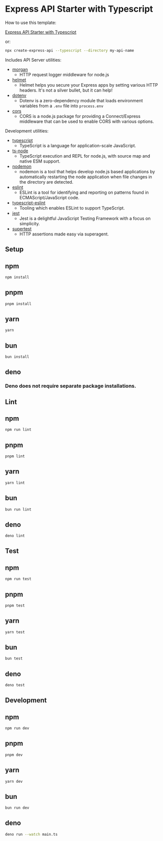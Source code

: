 # Express API Starter with Typescript

How to use this template:

[Express API Starter with Typescript](https://github.com/w3cj/express-api-starter-ts)

or:

```sh
npx create-express-api --typescript --directory my-api-name
```

Includes API Server utilities:

* [morgan](https://www.npmjs.com/package/morgan)
  * HTTP request logger middleware for node.js
* [helmet](https://www.npmjs.com/package/helmet)
  * Helmet helps you secure your Express apps by setting various HTTP headers. It's not a silver bullet, but it can help!
* [dotenv](https://www.npmjs.com/package/dotenv)
  * Dotenv is a zero-dependency module that loads environment variables from a `.env` file into `process.env`
* [cors](https://www.npmjs.com/package/cors)
  * CORS is a node.js package for providing a Connect/Express middleware that can be used to enable CORS with various options.

Development utilities:

* [typescript](https://www.npmjs.com/package/typescript)
  * TypeScript is a language for application-scale JavaScript.
* [ts-node](https://www.npmjs.com/package/ts-node)
  * TypeScript execution and REPL for node.js, with source map and native ESM support.
* [nodemon](https://www.npmjs.com/package/nodemon)
  * nodemon is a tool that helps develop node.js based applications by automatically restarting the node application when file changes in the directory are detected.
* [eslint](https://www.npmjs.com/package/eslint)
  * ESLint is a tool for identifying and reporting on patterns found in ECMAScript/JavaScript code.
* [typescript-eslint](https://typescript-eslint.io/)
  * Tooling which enables ESLint to support TypeScript.
* [jest](https://www.npmjs.com/package/jest)
  * Jest is a delightful JavaScript Testing Framework with a focus on simplicity.
* [supertest](https://www.npmjs.com/package/supertest)
  * HTTP assertions made easy via superagent.

## Setup

## npm
```sh
npm install
```
## pnpm
```sh
pnpm install
```
## yarn
```sh
yarn
```
## bun
```sh
bun install
```
## deno
### Deno does not require separate package installations.

## Lint

## npm
```sh
npm run lint
```
## pnpm
```sh
pnpm lint
```
## yarn
```sh
yarn lint
```
## bun
```sh
bun run lint
```
## deno
```sh
deno lint
```

## Test

## npm
```sh
npm run test
```
## pnpm
```sh
pnpm test
```
## yarn
```sh
yarn test
```
## bun
```sh
bun test
```
## deno
```sh
deno test
```

## Development

## npm
```sh
npm run dev
```
## pnpm
```sh
pnpm dev
```
## yarn
```sh
yarn dev
```
## bun
```sh
bun run dev
```
## deno
```sh
deno run --watch main.ts
```
